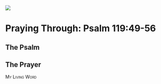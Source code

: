 <img class="intro-right" src="/images/art-paris-psalter.jpg">

<style>
  li {list-style-type: none;}
  p + ul {
    margin-top: -18px;
}
</style>

# Praying Through: Psalm 119:49-56

## The Psalm

## The Prayer

<div style="font-variant: small-caps;">
My Living Word
</div>

